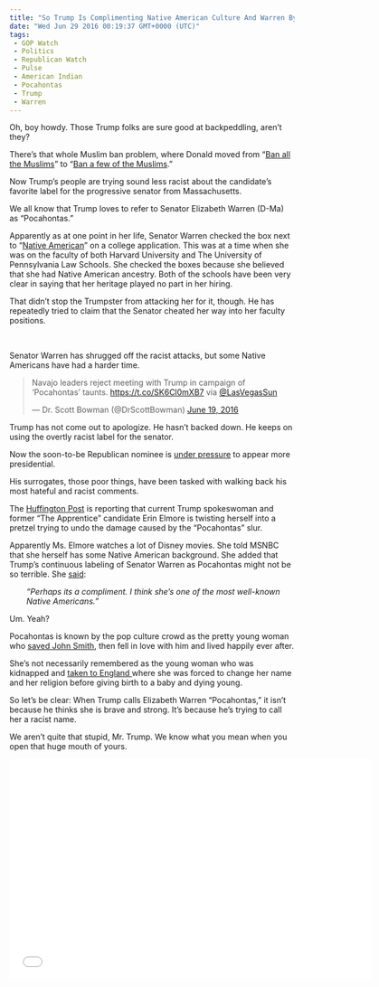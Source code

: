 ```yaml
---
title: "So Trump Is Complimenting Native American Culture And Warren By Calling Her Pocahontas? (VIDEO)"
date: "Wed Jun 29 2016 00:19:37 GMT+0000 (UTC)"
tags: 
 - GOP Watch
 - Politics
 - Republican Watch
 - Pulse
 - American Indian
 - Pocahontas
 - Trump
 - Warren
---
```

<p>Oh, boy howdy. Those Trump folks are sure good at backpeddling, aren&#x2019;t they?</p><p>There&#x2019;s that whole Muslim ban problem, where Donald moved from &#x201C;<a href="http://www.foxnews.com/politics/2015/12/08/trump-calls-for-complete-shutdown-on-muslims-entering-us.html" onclick="__gaTracker(&apos;send&apos;, &apos;event&apos;, &apos;outbound-article&apos;, &apos;http://www.foxnews.com/politics/2015/12/08/trump-calls-for-complete-shutdown-on-muslims-entering-us.html&apos;, &apos;Ban all the Muslims&apos;);">Ban all the Muslims</a>&#x201D; to &#x201C;<a href="/2016/06/26/epic-fail-trump-tries-to-repair-his-muslim-ban-video/">Ban a few of the Muslims</a>.&#x201D;</p><p>Now Trump&#x2019;s people are trying sound less&#xA0;racist about the candidate&#x2019;s favorite label for the progressive senator from Massachusetts.</p><p>We all know that Trump loves to refer to Senator Elizabeth Warren (D-Ma) as &#x201C;Pocahontas.&#x201D;</p><p><script async src="//platform.twitter.com/widgets.js" charset="utf-8"></script></p><p>Apparently as at&#xA0;one point in her life, Senator Warren checked the box next to &#x201C;<a href="http://www.msnbc.com/msnbc/whats-behind-trumps-pocahontas-attack-warren" onclick="__gaTracker(&apos;send&apos;, &apos;event&apos;, &apos;outbound-article&apos;, &apos;http://www.msnbc.com/msnbc/whats-behind-trumps-pocahontas-attack-warren&apos;, &apos;Native American&apos;);">Native American</a>&#x201D; on&#xA0;a college&#xA0;application. This was at a time when she was on the faculty of both Harvard University and The University of Pennsylvania Law Schools. She checked the boxes because she believed that she had Native American ancestry. Both of the schools have been very clear in saying that her heritage played no part in her hiring.</p><p>That didn&#x2019;t stop the Trumpster from attacking her for it, though. He has repeatedly tried to claim that the Senator cheated her way into her faculty positions.</p><p>&#xA0;</p><p>Senator Warren has shrugged off the racist attacks, but some Native Americans have had a harder time.</p><blockquote class="twitter-tweet" data-width="500"><p lang="en" dir="ltr">Navajo leaders reject meeting with Trump in campaign of &#x2018;Pocahontas&#x2019; taunts. <a href="https://t.co/SK6Cl0mXB7" onclick="__gaTracker(&apos;send&apos;, &apos;event&apos;, &apos;outbound-article&apos;, &apos;https://t.co/SK6Cl0mXB7&apos;, &apos;https://t.co/SK6Cl0mXB7&apos;);">https://t.co/SK6Cl0mXB7</a> via <a href="https://twitter.com/LasVegasSun" onclick="__gaTracker(&apos;send&apos;, &apos;event&apos;, &apos;outbound-article&apos;, &apos;https://twitter.com/LasVegasSun&apos;, &apos;@LasVegasSun&apos;);">@LasVegasSun</a></p>
<p>&#x2014; Dr. Scott Bowman (@DrScottBowman) <a href="https://twitter.com/DrScottBowman/status/744397472080879617" onclick="__gaTracker(&apos;send&apos;, &apos;event&apos;, &apos;outbound-article&apos;, &apos;https://twitter.com/DrScottBowman/status/744397472080879617&apos;, &apos;June 19, 2016&apos;);">June 19, 2016</a></p></blockquote><p><script async src="//platform.twitter.com/widgets.js" charset="utf-8"></script></p><p>Trump has not come out to apologize. He hasn&#x2019;t backed down. He keeps on using the overtly racist label for the senator.</p><p>Now the soon-to-be Republican nominee is <a href="http://www.pbs.org/newshour/rundown/gop-insiders-pressure-trump-to-steer-clear-of-controversy/" onclick="__gaTracker(&apos;send&apos;, &apos;event&apos;, &apos;outbound-article&apos;, &apos;http://www.pbs.org/newshour/rundown/gop-insiders-pressure-trump-to-steer-clear-of-controversy/&apos;, &apos;under pressure&apos;);">under pressure</a> to appear more presidential.</p><p>His surrogates, those poor things, have been tasked with walking back his most hateful and racist comments.</p><p>The <a href="http://www.huffingtonpost.com/entry/donald-trump-elizabeth-warren-pocahontas-msnbc_us_57718b9de4b017b379f6f784?section" onclick="__gaTracker(&apos;send&apos;, &apos;event&apos;, &apos;outbound-article&apos;, &apos;http://www.huffingtonpost.com/entry/donald-trump-elizabeth-warren-pocahontas-msnbc_us_57718b9de4b017b379f6f784?section&apos;, &apos;Huffington Post&apos;);">Huffington Post</a>&#xA0;is reporting that current Trump spokeswoman and former &#x201C;The Apprentice&#x201D; candidate Erin Elmore is twisting herself into a pretzel trying to undo the damage caused by the &#x201C;Pocahontas&#x201D; slur.</p><p>Apparently Ms. Elmore watches a lot of Disney movies. She told MSNBC that she herself has some Native American background. She added that Trump&#x2019;s continuous labeling of Senator Warren as Pocahontas might not be so terrible. She <a href="http://www.huffingtonpost.com/entry/donald-trump-elizabeth-warren-pocahontas-msnbc_us_57718b9de4b017b379f6f784?section" onclick="__gaTracker(&apos;send&apos;, &apos;event&apos;, &apos;outbound-article&apos;, &apos;http://www.huffingtonpost.com/entry/donald-trump-elizabeth-warren-pocahontas-msnbc_us_57718b9de4b017b379f6f784?section&apos;, &apos;said&apos;);">said</a>:</p><p style="padding-left: 30px;"><em>&#x201C;Perhaps its a compliment.&#xA0;</em><em><span class="s1">I think she&#x2019;s one of the most well-known Native Americans.&#x201D;</span></em></p><p>Um. Yeah?</p><p>Pocahontas is known by the pop culture crowd as the pretty young woman who <a href="https://en.wikipedia.org/wiki/Pocahontas_(1995_film)" onclick="__gaTracker(&apos;send&apos;, &apos;event&apos;, &apos;outbound-article&apos;, &apos;https://en.wikipedia.org/wiki/Pocahontas_(1995_film)&apos;, &apos;saved John Smith&apos;);">saved John Smith</a>, then fell in love with him and lived happily ever after.</p><p>She&#x2019;s not necessarily remembered as the young woman who was kidnapped and <a href="https://www.nps.gov/jame/learn/historyculture/pocahontas-her-life-and-legend.htm" onclick="__gaTracker(&apos;send&apos;, &apos;event&apos;, &apos;outbound-article&apos;, &apos;https://www.nps.gov/jame/learn/historyculture/pocahontas-her-life-and-legend.htm&apos;, &apos;taken to England &apos;);">taken to England </a>where she was forced to change her name and her religion before&#xA0;giving birth to a baby&#xA0;and dying young.</p><p>So let&#x2019;s be clear: When Trump calls Elizabeth Warren &#x201C;Pocahontas,&#x201D; it isn&#x2019;t because he thinks she is brave and strong. It&#x2019;s because he&#x2019;s trying to call her a racist name.</p><p>We aren&#x2019;t quite that stupid, Mr. Trump. We know what you mean when you open that huge mouth of yours.</p><p><span class="embed-youtube" style="text-align:center; display: block;"><iframe class="youtube-player" type="text/html" width="640" height="390" src="//www.youtube.com/embed/mOojzFe2SKc?version=3&amp;rel=1&amp;fs=1&amp;autohide=2&amp;showsearch=0&amp;showinfo=1&amp;iv_load_policy=1&amp;wmode=transparent" allowfullscreen="true" style="border:0;"></iframe></span></p>
